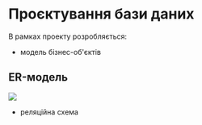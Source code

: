 # Проєктування бази даних

В рамках проекту розробляється: 
- модель бізнес-об'єктів 
## ER-модель
  
  ![](https://www.plantuml.com/plantuml/png/nLDFwzD04BtdKmmvgT2YDmbIMahLY4sbIS5RM9BHBkoViBEnYlZTtMvIisbQgbv-lMHUzhtNcNsJ9LbcR2j5L0b610T20pyZSByqAu3NlioBVPgz0yKaXfXQS_qA9UF2lrY_N-sVlNuEZRCzQTCPVKppuiqdD98JSQqMqFofAVeLzKsiQidLatSn4FwwbHgfChonJZFulDL6_e_3qEfQAulABg3gYh7t7gaLbYP_uSilZf1sy4E-ou0fEg49fkozf-fDTjY2_T7WmDqrg5RUO4elDfyBiFWzQ2xdwgl0zL7p2kzUm3TcE0j7shfX-5GKpD1BWY4EZT2indgBDMSJrVWurwrnrkGVeSMKSw_dreYpq7yhyQiOPZE8NyxdB-9mPn8uCYh3pV9h_Iy2lpbZVXXu9p0UtIHViatyuZ2kgBniK7yK2bmL19o0Tg1a7ZsGZO9EW3miAuyVICEq4v1dT2qSXzl9_UDMPDsTzE4kKTMj5By1)
- реляційна схема

